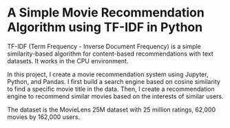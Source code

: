 # A Simple Movie Recommendation Algorithm using TF-IDF in Python

TF-IDF (Term Frequency - Inverse Document Frequency) is a simple similarity-based algorithm for content-based recommendations with text datasets. It works in the CPU environment.

In this project, I create a movie recommendation system using Jupyter, Python, and Pandas. I first build a search engine based on cosine similarity to find a specific movie title in the data. Then, I create a recommendation engine to recommend similar movies based on the interests of similar users.

The dataset is the MovieLens 25M dataset with 25 million ratings, 62,000 movies by 162,000 users.
